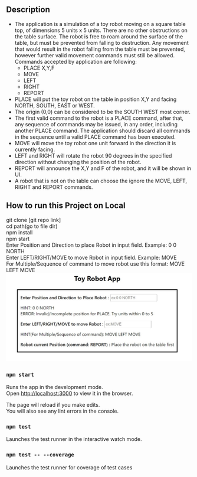
## Description
* The application is a simulation of a toy robot moving on a square table top, of dimensions 5 units x 5 units. There are no
other obstructions on the table surface. The robot is free to roam around the surface of the table, but must be prevented
from falling to destruction. Any movement that would result in the robot falling from the table must be prevented,
however further valid movement commands must still be allowed. <br />
Commands accepted by application are following:
  - PLACE X,Y,F <br />
  - MOVE <br />
  - LEFT <br />
  - RIGHT <br />
  - REPORT <br />
* PLACE will put the toy robot on the table in position X,Y and facing NORTH, SOUTH, EAST or WEST.<br />
* The origin (0,0) can be considered to be the SOUTH WEST most corner. <br />
* The first valid command to the robot is a PLACE command, after that, any sequence of commands may be issued, in any order, including another PLACE command. The application should discard all commands in the sequence until a valid PLACE command has been executed. <br />
* MOVE will move the toy robot one unit forward in the direction it is currently facing.<br />
* LEFT and RIGHT will rotate the robot 90 degrees in the specified direction without changing the position of the robot.<br />
* REPORT will announce the X,Y and F of the robot, and it will be shown in UI.<br />
* A robot that is not on the table can choose the ignore the MOVE, LEFT, RIGHT and REPORT commands.

## How to run this Project on Local
git clone [git repo link] <br />
cd path(go to file dir) <br />
npm install <br />
npm start <br />
Enter Position and Direction to place Robot in input field. Example: 0 0 NORTH <br />
Enter LEFT/RIGHT/MOVE to move Robot in input field. Example: MOVE <br />
For Multiple/Sequence of command to move robot use this format: MOVE LEFT MOVE <br />
![RobotApp!](robot-app-screenshot.jpg)


### `npm start`

Runs the app in the development mode.<br />
Open [http://localhost:3000](http://localhost:3000) to view it in the browser.

The page will reload if you make edits.<br />
You will also see any lint errors in the console.

### `npm test`
Launches the test runner in the interactive watch mode.

### `npm test -- --coverage`
Launches the test runner for coverage of test cases

